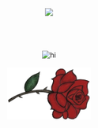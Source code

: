 <div align="center">
  <img src="https://media1.tenor.com/m/0-jPoQloNcMAAAAC/yumeko-jabami-%E8%9B%87%E5%96%B0.gif" width="800"/>
  </br>
  </br>
  </br>
  </br>
  </br>
  <img src="https://readme-typing-svg.demolab.com?font=Fira+Code&size=90&pause=500&color=c82a2a&center=true&random=false&height=150&lines=Hi!" alt="hi" />
  <br>
  <br>
  <img src="flower.png" width="170" alt="flower"/>
</div>
